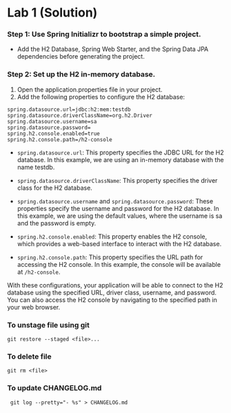 # Lab 1 (Solution)
### Step 1: Use Spring Initializr to bootstrap a simple project.
+ Add the H2 Database, Spring Web Starter, and the Spring Data JPA dependencies before generating the project.

### Step 2: Set up the H2 in-memory database.
1. Open the application.properties file in your project.
2. Add the following properties to configure the H2 database:
  ```
  spring.datasource.url=jdbc:h2:mem:testdb
  spring.datasource.driverClassName=org.h2.Driver
  spring.datasource.username=sa
  spring.datasource.password=
  spring.h2.console.enabled=true
  spring.h2.console.path=/h2-console
  ```
 - ``spring.datasource.url``: This property specifies the JDBC URL for the H2 database. In this example, we are using an in-memory database with the name testdb.

 - ``spring.datasource.driverClassName``: This property specifies the driver class for the H2 database.

 - ``spring.datasource.username`` and ``spring.datasource.password``: These properties specify the username and password for the H2 database. In this example, we are using the default values, where the username is sa and the password is empty.

 - ``spring.h2.console.enabled``: This property enables the H2 console, which provides a web-based interface to interact with the H2 database.

 - ``spring.h2.console.path``: This property specifies the URL path for accessing the H2 console. In this example, the console will be available at ``/h2-console``.

With these configurations, your application will be able to connect to the H2 database using the specified URL, driver class, username, and password. You can also access the H2 console by navigating to the specified path in your web browser.


### To unstage  file using git
``git restore --staged <file>...``
### To delete file
``git rm <file>``
### To update CHANGELOG.md
`` git log --pretty="- %s" > CHANGELOG.md``